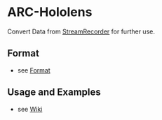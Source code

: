 # ARC-Hololens

Convert Data from [StreamRecorder](https://github.com/microsoft/HoloLens2ForCV/tree/main/Samples/StreamRecorder) for further use.

## Format

- see [Format](./format.md)

## Usage and Examples

- see [Wiki](../../wiki)
